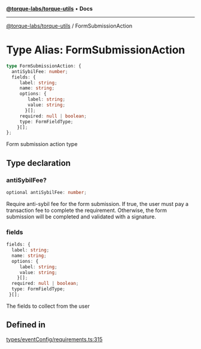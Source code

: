 [**@torque-labs/torque-utils**](../README.md) • **Docs**

***

[@torque-labs/torque-utils](../README.md) / FormSubmissionAction

# Type Alias: FormSubmissionAction

```ts
type FormSubmissionAction: {
  antiSybilFee: number;
  fields: {
     label: string;
     name: string;
     options: {
        label: string;
        value: string;
       }[];
     required: null | boolean;
     type: FormFieldType;
    }[];
};
```

Form submission action type

## Type declaration

### antiSybilFee?

```ts
optional antiSybilFee: number;
```

Require anti-sybil fee for the form submission. If true, the user must pay a transaction
fee to complete the requirement. Otherwise, the form submission will be completed and
validated with a signature.

### fields

```ts
fields: {
  label: string;
  name: string;
  options: {
     label: string;
     value: string;
    }[];
  required: null | boolean;
  type: FormFieldType;
 }[];
```

The fields to collect from the user

## Defined in

[types/eventConfig/requirements.ts:315](https://github.com/torque-labs/torque-utils/blob/fcba00c7b8994c0932484e8f489988b91291c603/types/eventConfig/requirements.ts#L315)
